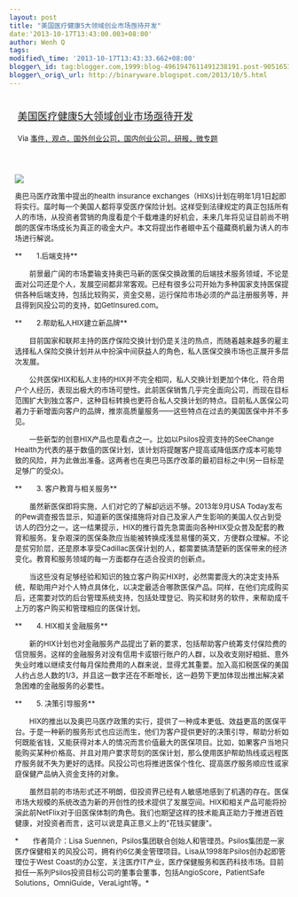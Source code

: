 ```yaml
--- 
layout: post 
title: "美国医疗健康5大领域创业市场亟待开发" 
date:'2013-10-17T13:43:00.003+08:00' 
author: Wenh Q
tags:
modified\_time: '2013-10-17T13:43:33.662+08:00' 
blogger\_id: tag:blogger.com,1999:blog-4961947611491238191.post-90516536790619712
blogger\_orig\_url: http://binaryware.blogspot.com/2013/10/5.html
---
```

<div style="margin: 10px; padding: 5px;">

<div style="font-size: 18px;">

[美国医疗健康5大领域创业市场亟待开发](http://www.kuailiyu.com/article/5473.html)

</div>

<div style="font-size: 13px;">

Via
[事件，观点，国外创业公司，国内创业公司，研报，微专题](http://www.kuailiyu.com/)

</div>

</div>

<div style="font-size: 13px; padding: 15px 0 10px 10px;">

![](http://www.kuailiyu.com/uploadfile/2013/1015/20131015042056482.jpg)

奥巴马医疗政策中提出的health insurance
exchanges（HIXs)计划在明年1月1日起即将实行。届时每一个美国人都将享受医疗保险计划。这样受到法律规定的真正包括所有人的市场，从投资者营销的角度看是个千载难逢的好机会，未来几年将见证目前尚不明朗的医保市场成长为真正的吸金大户。本文将提出作者眼中五个蕴藏商机最为诱人的市场进行解说。

**　　1.后端支持**

　　前景最广阔的市场要输支持奥巴马新的医保交换政策的后端技术服务领域，不论是面对公司还是个人，发展空间都非常客观。已经有很多公司开始为多种国家支持医保提供各种后端支持，包括比较购买，资金交易，运行保险市场必须的产品注册服务等，并且得到风投公司的支持，如GetInsured.com。

**　　2.帮助私人HIX建立新品牌**

　　目前国家和联邦主持的医疗保险交换计划仍是关注的热点，而随着越来越多的雇主选择私人保险交换计划并从中扮演中间获益人的角色，私人医保交换市场也正展开多层次发展。

　　公共医保HIX和私人主持的HIX并不完全相同，私人交换计划更加个体化，符合用户个人经历，表现出极大的市场可塑性。此前医保销售几乎完全面向公司，而现在目标范围扩大到独立客户，这种目标转换也更符合私人交换计划的特点。目前私人医保公司着力于新增面向客户的品牌，推崇高质量服务——这些特点在过去的美国医保中并不多见。

　　一些新型的创意HIX产品也是看点之一。比如以Psilos投资支持的SeeChange
Health为代表的基于数值的医保计划，该计划将提醒客户提高或降低医疗成本可能导致的风险，并为此做出准备。这两者也在奥巴马医疗改革的最初目标之中(另一目标是足够广的受众)。

**　　3. 客户教育与相关服务**

　　虽然新医保即将实施，人们对它的了解却远远不够。2013年9月USA
Today发布的Pew调查报告显示，知道新的医保措施将对自己及家人产生影响的美国人仅占到受访人的四分之一。这一结果提示，HIX的推行首先急需面向各种HIX受众普及配套的教育和服务。复杂艰深的医保条款应当能被转换成浅显易懂的英文，方便群众理解。不论是贫穷阶层，还是原本享受Cadillac医保计划的人，都需要搞清楚新的医保带来的经济变化。教育和服务领域的每一方面都存在适合投资的创新点。

　　当这些没有足够经验和知识的独立客户购买HIX时，必然需要庞大的决定支持系统，帮助用户对个人特点具体化，以决定最适合哪款医保产品。同样，在他们完成购买后，还需要对饮的后台管理系统支持，包括处理登记、购买和财务的软件，来帮助成千上万的客户购买和管理相应的医保计划。

**　　4. HIX相关金融服务**

　　新的HIX计划也对金融服务产品提出了新的要求，包括帮助客户统筹支付保险费的信贷服务。这样的金融服务对没有信用卡或银行账户的人群，以及收支刚好相抵、意外失业时难以继续支付每月保险费用的人群来说，显得尤其重要。加入高扣税医保的美国人约占总人数的1/3，并且这一数字还在不断增长，这一趋势下更加体现出推出解决紧急困难的金融服务的必要性。

**　　5. 决策引导服务**

　　HIX的推出以及奥巴马医疗政策的实行，提供了一种成本更低、效益更高的医保平台。于是一种新的服务形式也应运而生，他们为客户提供更好的决策引导，帮助分析如何既能省钱，又能获得对本人的情况而言价值最大的医保项目。比如，如果客户当地只能购买某种价格高、并且对用户要求苛刻的医保计划，那么使用医护帮助热线或远程医疗服务就不失为更好的选择。风投公司也将推进医保个性化、提高医疗服务顺应性或家庭保健产品纳入资金支持的对象。

　　虽然目前的市场形式还不明朗，但投资界已经有人敏感地感到了机遇的存在。医保市场大规模的系统改造为新的开创性的技术提供了发展空间。HIX和相关产品可能将扮演此前NetFlix对于旧医保体制的角色。我们也期望这样的技术能真正助力于推进百姓健康，对投资者而言，这可以说是真正意义上的"花钱买健康"。

*　　作者简介：Lisa
Suennen，Psilos集团联合创始人和管理员。Psilos集团是一家医疗保健相关的风投公司，拥有约6亿美金管理项目。Lisa从1998年Psilos创办起即管理位于West
Coast的办公室，关注医疗IT产业，医疗保健服务和医药科技市场。目前担任一系列Psilos投资目标公司的董事会董事，包括AngioScore，PatientSafe
Solutions，OmniGuide，VeraLight等。*

</div>
